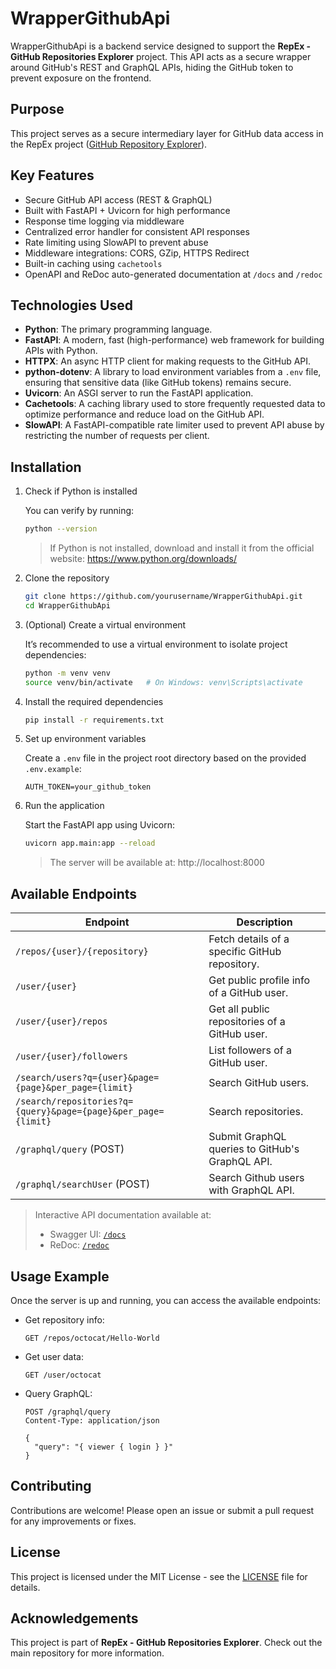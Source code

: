# WrapperGithubApi

WrapperGithubApi is a backend service designed to support the **RepEx - GitHub Repositories Explorer** project. This API acts as a secure wrapper around GitHub's REST and GraphQL APIs, hiding the GitHub token to prevent exposure on the frontend.

## Purpose

This project serves as a secure intermediary layer for GitHub data access in the RepEx project ([GitHub Repository Explorer](https://github.com/lordzerato/GitHub-repositories-explorer)).

## Key Features

- Secure GitHub API access (REST & GraphQL)
- Built with FastAPI + Uvicorn for high performance
- Response time logging via middleware
- Centralized error handler for consistent API responses
- Rate limiting using SlowAPI to prevent abuse
- Middleware integrations: CORS, GZip, HTTPS Redirect
- Built-in caching using `cachetools`
- OpenAPI and ReDoc auto-generated documentation at `/docs` and `/redoc`

## Technologies Used

- **Python**: The primary programming language.
- **FastAPI**: A modern, fast (high-performance) web framework for building APIs with Python.
- **HTTPX**: An async HTTP client for making requests to the GitHub API.
- **python-dotenv**: A library to load environment variables from a `.env` file, ensuring that sensitive data (like GitHub tokens) remains secure.
- **Uvicorn**: An ASGI server to run the FastAPI application.
- **Cachetools**: A caching library used to store frequently requested data to optimize performance and reduce load on the GitHub API.
- **SlowAPI**: A FastAPI-compatible rate limiter used to prevent API abuse by restricting the number of requests per client.

## Installation

1. Check if Python is installed

    You can verify by running:
    ```bash
    python --version
    ```
    > If Python is not installed, download and install it from the official website: https://www.python.org/downloads/
   
2. Clone the repository
    ```bash
    git clone https://github.com/yourusername/WrapperGithubApi.git
    cd WrapperGithubApi
    ```

3. (Optional) Create a virtual environment

    It’s recommended to use a virtual environment to isolate project dependencies:
    ```bash
    python -m venv venv
    source venv/bin/activate   # On Windows: venv\Scripts\activate
    ```

4. Install the required dependencies
    ```bash
    pip install -r requirements.txt
    ```

5. Set up environment variables

    Create a `.env` file in the project root directory based on the provided `.env.example`:
    ```env
    AUTH_TOKEN=your_github_token
    ```

6. Run the application

    Start the FastAPI app using Uvicorn:
    ```bash
    uvicorn app.main:app --reload
    ```
    > The server will be available at: http://localhost:8000

## Available Endpoints

| Endpoint | Description |
|----------|-------------|
| `/repos/{user}/{repository}` | Fetch details of a specific GitHub repository. |
| `/user/{user}` | Get public profile info of a GitHub user. |
| `/user/{user}/repos` | Get all public repositories of a GitHub user. |
| `/user/{user}/followers` | List followers of a GitHub user. |
| `/search/users?q={user}&page={page}&per_page={limit}` | Search GitHub users. |
| `/search/repositories?q={query}&page={page}&per_page={limit}` | Search repositories. |
| `/graphql/query` (POST)                                        | Submit GraphQL queries to GitHub's GraphQL API.             |
| `/graphql/searchUser` (POST)                                        | Search Github users with GraphQL API.             |

> Interactive API documentation available at:
> - Swagger UI: [`/docs`](http://localhost:8000/docs)
> - ReDoc: [`/redoc`](http://localhost:8000/redoc)

## Usage Example

Once the server is up and running, you can access the available endpoints:

- Get repository info:
    ```http
    GET /repos/octocat/Hello-World
    ```
- Get user data:
    ```http
    GET /user/octocat
    ```
- Query GraphQL:
    ```http
    POST /graphql/query
    Content-Type: application/json
    
    {
      "query": "{ viewer { login } }"
    }
    ```

## Contributing

Contributions are welcome! Please open an issue or submit a pull request for any improvements or fixes.

## License

This project is licensed under the MIT License - see the [LICENSE](LICENSE) file for details.

## Acknowledgements

This project is part of **RepEx - GitHub Repositories Explorer**. Check out the main repository for more information.
